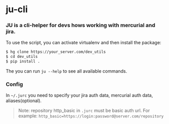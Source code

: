 # ju-cli
### JU is a cli-helper for devs hows working with mercurial and jira.

To use the script, you can activate virtualenv and then install the package:

```bash
$ hg clone https://your_server.com/dev_utils
$ cd dev_utils
$ pip install .
```

The you can run `ju --help` to see all available commands.

### Config
In `~/.jurc` you need to specify your jira auth data, mercurial auth data, aliases(optional).
> Note: repository http_basic in `.jurc` must be basic auth url.
> For example: `http_basic=https://login:password@server.com/repository`